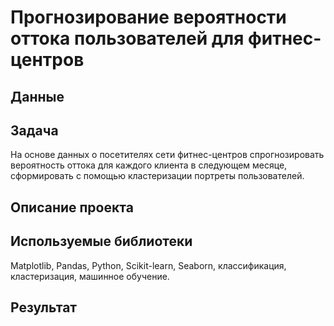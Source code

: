 
# Прогнозирование вероятности оттока пользователей для фитнес-центров


## Данные


## Задача
На основе данных о посетителях сети фитнес-центров спрогнозировать вероятность оттока для каждого клиента в следующем месяце, сформировать с помощью кластеризации портреты пользователей.

## Описание проекта


## Используемые библиотеки
Matplotlib, Pandas, Python, Scikit-learn, Seaborn, классификация, кластеризация, машинное обучение.

## Результат


